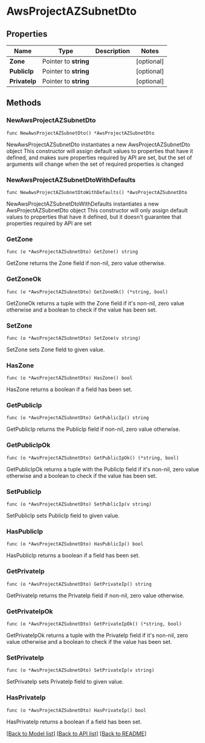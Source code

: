 # AwsProjectAZSubnetDto

## Properties

Name | Type | Description | Notes
------------ | ------------- | ------------- | -------------
**Zone** | Pointer to **string** |  | [optional] 
**PublicIp** | Pointer to **string** |  | [optional] 
**PrivateIp** | Pointer to **string** |  | [optional] 

## Methods

### NewAwsProjectAZSubnetDto

`func NewAwsProjectAZSubnetDto() *AwsProjectAZSubnetDto`

NewAwsProjectAZSubnetDto instantiates a new AwsProjectAZSubnetDto object
This constructor will assign default values to properties that have it defined,
and makes sure properties required by API are set, but the set of arguments
will change when the set of required properties is changed

### NewAwsProjectAZSubnetDtoWithDefaults

`func NewAwsProjectAZSubnetDtoWithDefaults() *AwsProjectAZSubnetDto`

NewAwsProjectAZSubnetDtoWithDefaults instantiates a new AwsProjectAZSubnetDto object
This constructor will only assign default values to properties that have it defined,
but it doesn't guarantee that properties required by API are set

### GetZone

`func (o *AwsProjectAZSubnetDto) GetZone() string`

GetZone returns the Zone field if non-nil, zero value otherwise.

### GetZoneOk

`func (o *AwsProjectAZSubnetDto) GetZoneOk() (*string, bool)`

GetZoneOk returns a tuple with the Zone field if it's non-nil, zero value otherwise
and a boolean to check if the value has been set.

### SetZone

`func (o *AwsProjectAZSubnetDto) SetZone(v string)`

SetZone sets Zone field to given value.

### HasZone

`func (o *AwsProjectAZSubnetDto) HasZone() bool`

HasZone returns a boolean if a field has been set.

### GetPublicIp

`func (o *AwsProjectAZSubnetDto) GetPublicIp() string`

GetPublicIp returns the PublicIp field if non-nil, zero value otherwise.

### GetPublicIpOk

`func (o *AwsProjectAZSubnetDto) GetPublicIpOk() (*string, bool)`

GetPublicIpOk returns a tuple with the PublicIp field if it's non-nil, zero value otherwise
and a boolean to check if the value has been set.

### SetPublicIp

`func (o *AwsProjectAZSubnetDto) SetPublicIp(v string)`

SetPublicIp sets PublicIp field to given value.

### HasPublicIp

`func (o *AwsProjectAZSubnetDto) HasPublicIp() bool`

HasPublicIp returns a boolean if a field has been set.

### GetPrivateIp

`func (o *AwsProjectAZSubnetDto) GetPrivateIp() string`

GetPrivateIp returns the PrivateIp field if non-nil, zero value otherwise.

### GetPrivateIpOk

`func (o *AwsProjectAZSubnetDto) GetPrivateIpOk() (*string, bool)`

GetPrivateIpOk returns a tuple with the PrivateIp field if it's non-nil, zero value otherwise
and a boolean to check if the value has been set.

### SetPrivateIp

`func (o *AwsProjectAZSubnetDto) SetPrivateIp(v string)`

SetPrivateIp sets PrivateIp field to given value.

### HasPrivateIp

`func (o *AwsProjectAZSubnetDto) HasPrivateIp() bool`

HasPrivateIp returns a boolean if a field has been set.


[[Back to Model list]](../README.md#documentation-for-models) [[Back to API list]](../README.md#documentation-for-api-endpoints) [[Back to README]](../README.md)


